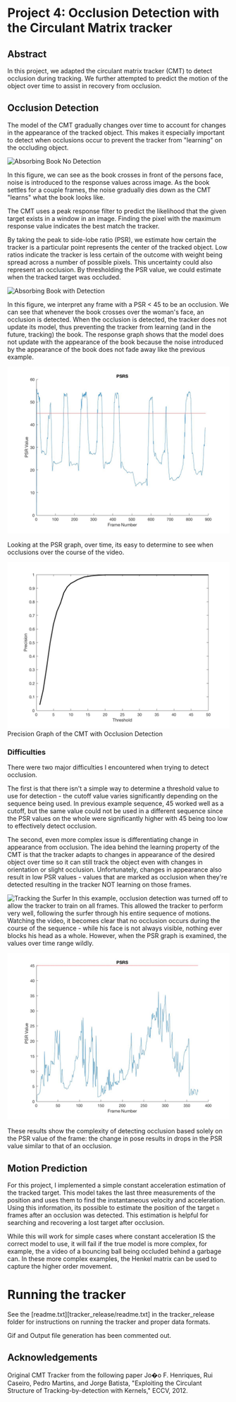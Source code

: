 # Project 4: Occlusion Detection with the Circulant Matrix tracker

## Abstract
In this project, we adapted the circulant matrix tracker (CMT) to detect occlusion
during tracking. We further attempted to predict the motion of the object over
time to assist in recovery from occlusion.

## Occlusion Detection
The model of the CMT gradually changes over time to account for changes
in the appearance of the tracked object. This makes it especially important to
detect when occlusions occur to prevent the tracker from "learning" on the occluding
object.

![Absorbing Book No Detection](resources/absorbingBook.gif)

In this figure, we can see as the book crosses in front of the persons face,
noise is introduced to the response values across image. As the book settles for
a couple frames, the noise gradually dies down as the CMT "learns" what the book
looks like.

The CMT uses a peak response filter to predict the likelihood that the given target
exists in a window in an image. Finding the pixel with the maximum response value
indicates the best match the tracker.

By taking the peak to side-lobe ratio (PSR), we estimate how certain the tracker
is a particular point represents the center of the tracked object. Low ratios
indicate the tracker is less certain of the outcome with weight being spread
across a number of possible pixels. This uncertainty could also represent an
occlusion. By thresholding the PSR value, we could estimate when the tracked
target was occluded.

![Absorbing Book with Detection](resources/absorbingBookOcclusionDetection.gif)

In this figure, we interpret any frame with a PSR < 45 to be an occlusion. We can
see that whenever the book crosses over the woman's face, an occlusion is detected.
When the occlusion is detected, the tracker does not update its model, thus
preventing the tracker from learning (and in the future, tracking) the book.
The response graph shows that the model does not update with the appearance of
the book because the noise introduced by the appearance of the book does not fade
away like the previous example.

![PSR Graph with Detection](resources/psr_occlusion_detection.jpg)

Looking at the PSR graph, over time, its easy to determine to see when occlusions
over the course of the video.

![Precision Graph of CMT with Detection](resources/precision_occlusion_detection.jpg)
Precision Graph of the CMT with Occlusion Detection

<!--![Moving Book No Detection](resources/movingBook.gif)
![Moving Book with Detection](resources/movingBookOcclusionDetection.gif) -->

### Difficulties
There were two major difficulties I encountered when trying to detect occlusion.

The first is that there isn't a simple way to determine a threshold value to use
for detection - the cutoff value varies significantly depending on the sequence
being used. In previous example sequence, 45 worked well as a cutoff, but the same
value could not be used in a different sequence since the PSR values on the whole
were significantly higher with 45 being too low to effectively detect occlusion.

The second, even more complex issue is differentiating change in appearance from
occlusion. The idea behind the learning property of the CMT is that the tracker
adapts to changes in appearance of the desired object over time so it can still
track the object even with changes in orientation or slight occlusion.
Unfortunately, changes in appearance also result in low PSR values - values that
are marked as occlusion when they're detected resulting in the tracker NOT learning
on those frames.

![Tracking the Surfer](resources/surferTracker.gif)
In this example, occlusion detection was turned off to allow the tracker to train
on all frames. This allowed the tracker to perform very well, following the surfer
through his entire sequence of motions. Watching the video, it becomes clear that
no occlusion occurs during the course of the sequence - while his face is not always
visible, nothing ever blocks his head as a whole. However, when the PSR graph is
examined, the values over time range wildly.

![Surfer PSR Values](resources/surferPSR.jpg)

These results show the complexity of detecting occlusion based solely on the PSR
value of the frame: the change in pose results in drops in the PSR value similar
to that of an occlusion.

## Motion Prediction
For this project, I implemented a simple constant acceleration estimation of the
tracked target. This model takes the last three measurements of the position
and uses them to find the instantaneous velocity and acceleration.
Using this information, its possible to estimate the position of the target `n`
frames after an occlusion was detected. This estimation is helpful for searching
and recovering a lost target after occlusion.

While this will work for simple cases where constant acceleration IS the correct
model to use, it will fail if the true model is more complex, for example, the
a video of a bouncing ball being occluded behind a garbage can. In these more
complex examples, the Henkel matrix can be used to capture the higher order movement.

# Running the tracker
See the [readme.txt][tracker_release/readme.txt] in the tracker_release folder
for instructions on running the tracker and proper data formats.

Gif and Output file generation has been commented out.

## Acknowledgements
Original CMT Tracker from the following paper
Jo�o F. Henriques, Rui Caseiro, Pedro Martins, and Jorge Batista,
"Exploiting the Circulant Structure of Tracking-by-detection with Kernels,"
ECCV, 2012.
